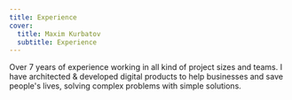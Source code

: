 ```yaml
---
title: Experience
cover:
  title: Maxim Kurbatov
  subtitle: Experience
---
```


Over 7 years of experience working in all kind of project sizes and teams.
I have architected & developed digital products to help businesses and save people's lives, solving complex problems with simple solutions.
